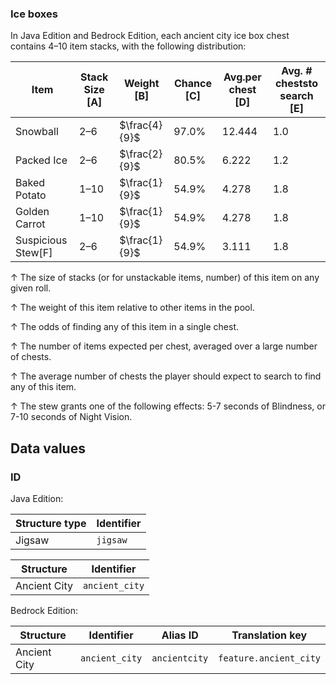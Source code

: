 ### Ice boxes
In Java Edition and Bedrock Edition, each ancient city ice box chest contains 4–10 item stacks,  with the following distribution: 

| Item               | Stack Size  [A] | Weight   [B]  | Chance   [C] | Avg.per chest   [D] | Avg. # cheststo search   [E] |
|--------------------|-----------------|---------------|--------------|---------------------|------------------------------|
| Snowball           | 2–6             | $\frac{4}{9}$ | 97.0%        | 12.444              | 1.0                          |
| Packed Ice         | 2–6             | $\frac{2}{9}$ | 80.5%        | 6.222               | 1.2                          |
| Baked Potato       | 1–10            | $\frac{1}{9}$ | 54.9%        | 4.278               | 1.8                          |
| Golden Carrot      | 1–10            | $\frac{1}{9}$ | 54.9%        | 4.278               | 1.8                          |
| Suspicious Stew[F] | 2–6             | $\frac{1}{9}$ | 54.9%        | 3.111               | 1.8                          |



↑ The size of stacks (or for unstackable items, number) of this item on any given roll.

↑ The weight of this item relative to other items in the pool.

↑ The odds of finding any of this item in a single chest.

↑ The number of items expected per chest, averaged over a large number of chests.

↑ The average number of chests the player should expect to search to find any of this item.

↑ The stew grants one of the following effects: 5-7 seconds of Blindness, or 7-10 seconds of Night Vision.



## Data values
### ID
Java Edition:

| Structure type | Identifier |
|----------------|------------|
| Jigsaw         | `jigsaw`   |

| Structure    | Identifier     |
|--------------|----------------|
| Ancient City | `ancient_city` |

Bedrock Edition:

| Structure    | Identifier     | Alias ID      | Translation key        |
|--------------|----------------|---------------|------------------------|
| Ancient City | `ancient_city` | `ancientcity` | `feature.ancient_city` |


